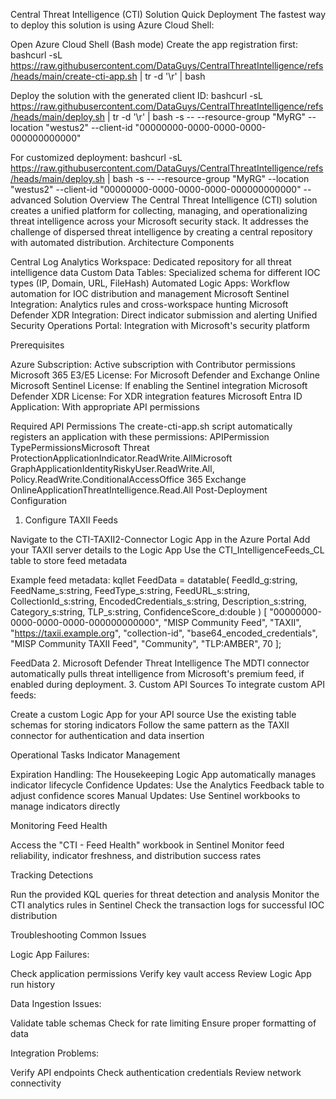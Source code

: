 Central Threat Intelligence (CTI) Solution
Quick Deployment
The fastest way to deploy this solution is using Azure Cloud Shell:

Open Azure Cloud Shell (Bash mode)
Create the app registration first:
bashcurl -sL https://raw.githubusercontent.com/DataGuys/CentralThreatIntelligence/refs/heads/main/create-cti-app.sh | tr -d '\r' | bash

Deploy the solution with the generated client ID:
bashcurl -sL https://raw.githubusercontent.com/DataGuys/CentralThreatIntelligence/refs/heads/main/deploy.sh | tr -d '\r' | bash -s -- --resource-group "MyRG" --location "westus2" --client-id "00000000-0000-0000-0000-000000000000"


For customized deployment:
bashcurl -sL https://raw.githubusercontent.com/DataGuys/CentralThreatIntelligence/refs/heads/main/deploy.sh | bash -s -- --resource-group "MyRG" --location "westus2" --client-id "00000000-0000-0000-0000-000000000000" --advanced
Solution Overview
The Central Threat Intelligence (CTI) solution creates a unified platform for collecting, managing, and operationalizing threat intelligence across your Microsoft security stack. It addresses the challenge of dispersed threat intelligence by creating a central repository with automated distribution.
Architecture Components

Central Log Analytics Workspace: Dedicated repository for all threat intelligence data
Custom Data Tables: Specialized schema for different IOC types (IP, Domain, URL, FileHash)
Automated Logic Apps: Workflow automation for IOC distribution and management
Microsoft Sentinel Integration: Analytics rules and cross-workspace hunting
Microsoft Defender XDR Integration: Direct indicator submission and alerting
Unified Security Operations Portal: Integration with Microsoft's security platform

Prerequisites

Azure Subscription: Active subscription with Contributor permissions
Microsoft 365 E3/E5 License: For Microsoft Defender and Exchange Online
Microsoft Sentinel License: If enabling the Sentinel integration
Microsoft Defender XDR License: For XDR integration features
Microsoft Entra ID Application: With appropriate API permissions

Required API Permissions
The create-cti-app.sh script automatically registers an application with these permissions:
APIPermission TypePermissionsMicrosoft Threat ProtectionApplicationIndicator.ReadWrite.AllMicrosoft GraphApplicationIdentityRiskyUser.ReadWrite.All, Policy.ReadWrite.ConditionalAccessOffice 365 Exchange OnlineApplicationThreatIntelligence.Read.All
Post-Deployment Configuration
1. Configure TAXII Feeds

Navigate to the CTI-TAXII2-Connector Logic App in the Azure Portal
Add your TAXII server details to the Logic App
Use the CTI_IntelligenceFeeds_CL table to store feed metadata

Example feed metadata:
kqllet FeedData = datatable(
    FeedId_g:string,
    FeedName_s:string,
    FeedType_s:string,
    FeedURL_s:string,
    CollectionId_s:string,
    EncodedCredentials_s:string,
    Description_s:string,
    Category_s:string,
    TLP_s:string,
    ConfidenceScore_d:double
)
[
    "00000000-0000-0000-0000-000000000000",
    "MISP Community Feed",
    "TAXII",
    "https://taxii.example.org",
    "collection-id",
    "base64_encoded_credentials",
    "MISP Community TAXII Feed",
    "Community",
    "TLP:AMBER",
    70
];

FeedData
2. Microsoft Defender Threat Intelligence
The MDTI connector automatically pulls threat intelligence from Microsoft's premium feed, if enabled during deployment.
3. Custom API Sources
To integrate custom API feeds:

Create a custom Logic App for your API source
Use the existing table schemas for storing indicators
Follow the same pattern as the TAXII connector for authentication and data insertion

Operational Tasks
Indicator Management

Expiration Handling: The Housekeeping Logic App automatically manages indicator lifecycle
Confidence Updates: Use the Analytics Feedback table to adjust confidence scores
Manual Updates: Use Sentinel workbooks to manage indicators directly

Monitoring Feed Health

Access the "CTI - Feed Health" workbook in Sentinel
Monitor feed reliability, indicator freshness, and distribution success rates

Tracking Detections

Run the provided KQL queries for threat detection and analysis
Monitor the CTI analytics rules in Sentinel
Check the transaction logs for successful IOC distribution

Troubleshooting
Common Issues

Logic App Failures:

Check application permissions
Verify key vault access
Review Logic App run history


Data Ingestion Issues:

Validate table schemas
Check for rate limiting
Ensure proper formatting of data


Integration Problems:

Verify API endpoints
Check authentication credentials
Review network connectivity

